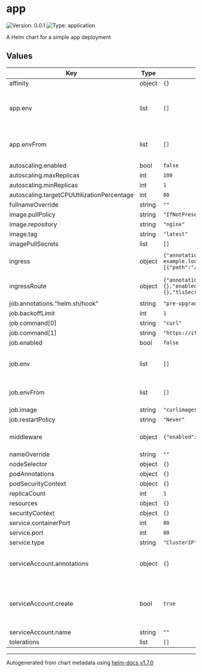 # app

![Version: 0.0.1](https://img.shields.io/badge/Version-0.0.1-informational?style=flat-square) ![Type: application](https://img.shields.io/badge/Type-application-informational?style=flat-square)

A Helm chart for a simple app deployment

## Values

| Key | Type | Default | Description |
|-----|------|---------|-------------|
| affinity | object | `{}` |  |
| app.env | list | `[]` | Environment variables to pass to main app container |
| app.envFrom | list | `[]` | envFrom to pass to main app container |
| autoscaling.enabled | bool | `false` |  |
| autoscaling.maxReplicas | int | `100` |  |
| autoscaling.minReplicas | int | `1` |  |
| autoscaling.targetCPUUtilizationPercentage | int | `80` |  |
| fullnameOverride | string | `""` |  |
| image.pullPolicy | string | `"IfNotPresent"` |  |
| image.repository | string | `"nginx"` |  |
| image.tag | string | `"latest"` |  |
| imagePullSecrets | list | `[]` |  |
| ingress | object | `{"annotations":{},"className":"","enabled":false,"hosts":[{"host":"chart-example.local","paths":[{"path":"/","pathType":"ImplementationSpecific"}]}],"tls":[]}` | Classical ingress definition |
| ingressRoute | object | `{"annotations":{},"enabled":false,"entryPoint":"websecure","host":"example.com","labels":{},"tlsSecret":"example-com-tls"}` | Traefik v2 ingressRoute definition |
| job.annotations."helm.sh/hook" | string | `"pre-upgrade"` |  |
| job.backoffLimit | int | `1` |  |
| job.command[0] | string | `"curl"` |  |
| job.command[1] | string | `"https://ifconfig.me"` |  |
| job.enabled | bool | `false` |  |
| job.env | list | `[]` | Environment variables to pass to job container |
| job.envFrom | list | `[]` | envFrom to pass to job container |
| job.image | string | `"curlimages/curl:7.82.0"` |  |
| job.restartPolicy | string | `"Never"` |  |
| middleware | object | `{"enabled":false,"existingMiddlewares":{},"labels":{},"sourceRange":{}}` | Whitelist Middleware definition |
| nameOverride | string | `""` |  |
| nodeSelector | object | `{}` |  |
| podAnnotations | object | `{}` |  |
| podSecurityContext | object | `{}` |  |
| replicaCount | int | `1` |  |
| resources | object | `{}` |  |
| securityContext | object | `{}` |  |
| service.containerPort | int | `80` |  |
| service.port | int | `80` |  |
| service.type | string | `"ClusterIP"` |  |
| serviceAccount.annotations | object | `{}` | Annotations to add to the service account |
| serviceAccount.create | bool | `true` | Specifies whether a service account should be created |
| serviceAccount.name | string | `""` |  |
| tolerations | list | `[]` |  |

----------------------------------------------
Autogenerated from chart metadata using [helm-docs v1.7.0](https://github.com/norwoodj/helm-docs/releases/v1.7.0)
